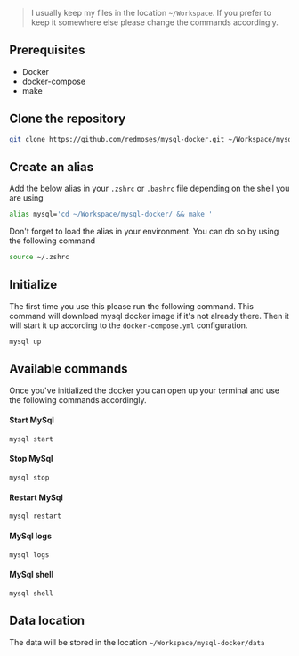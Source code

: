 > I usually keep my files in the location ```~/Workspace```. If you prefer to keep it somewhere else please change the commands accordingly.

## Prerequisites

* Docker
* docker-compose
* make

## Clone the repository
```bash
git clone https://github.com/redmoses/mysql-docker.git ~/Workspace/mysql-docker
```

## Create an alias
Add the below alias in your ```.zshrc``` or ```.bashrc``` file depending on the shell you are using

```bash
alias mysql='cd ~/Workspace/mysql-docker/ && make '
```
Don't forget to load the alias in your environment. You can do so by using the following command
```bash
source ~/.zshrc
```

## Initialize
The first time you use this please run the following command. This command will download mysql docker image if it's not already there. Then it will start it up according to the ```docker-compose.yml``` configuration.
```
mysql up
```

## Available commands
Once you've initialized the docker you can open up your terminal and use the following commands accordingly.

#### Start MySql
```
mysql start
```
#### Stop MySql
```
mysql stop
```
#### Restart MySql
```
mysql restart
```
#### MySql logs
```
mysql logs
```
#### MySql shell
```
mysql shell
```

## Data location
The data will be stored in the location ```~/Workspace/mysql-docker/data```
